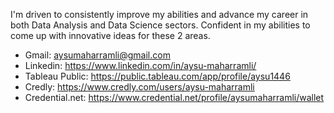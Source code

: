 I'm driven to consistently improve my abilities and advance my career in both Data Analysis and Data Science sectors. Confident in my abilities to come up with innovative ideas for these 2 areas.

- Gmail: aysumaharramli@gmail.com
- Linkedin: https://www.linkedin.com/in/aysu-maharramli/
- Tableau Public: https://public.tableau.com/app/profile/aysu1446
- Credly: https://www.credly.com/users/aysu-maharramli
- Credential.net: https://www.credential.net/profile/aysumaharramli/wallet

<!--
**Aysu-Maharramli/Aysu-Maharramli** is a ✨ _special_ ✨ repository because its `README.md` (this file) appears on your GitHub profile.

Here are some ideas to get you started:

- 🔭 I’m currently working on ...
- 🌱 I’m currently learning ...
- 👯 I’m looking to collaborate on ...
- 🤔 I’m looking for help with ...
- 💬 Ask me about ...
- 📫 How to reach me: ...
- 😄 Pronouns: ...
- ⚡ Fun fact: ...
-->
